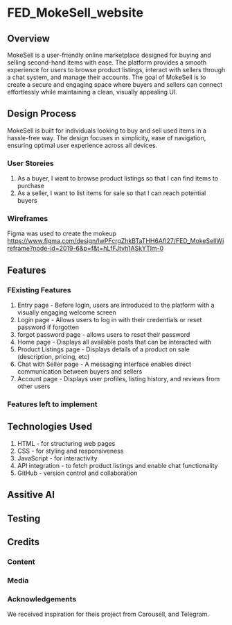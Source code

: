 # FED_MokeSell_website

## Overview
MokeSell is a user-friendly online marketplace designed for buying and selling second-hand items with ease. The platform provides a smooth experience for users to browse product listings, interact with sellers through a chat system, and manage their accounts. The goal of MokeSell is to create a secure and engaging space where buyers and sellers can connect effortlessly while maintaining a clean, visually appealing UI.

## Design Process
MokeSell is built for individuals looking to buy and sell used items in a hassle-free way. The design focuses in simplicity, ease of navigation, ensuring optimal user experience across all devices.
### User Storeies
1. As a buyer, I want to browse product listings so that I can find items to purchase
2. As a seller, I want to list items for sale so that I can reach potential buyers
### Wireframes
Figma was used to create the mokeup
https://www.figma.com/design/IwPFcrgZhkBTaTHH6AfI27/FED_MokeSellWireframe?node-id=2019-6&p=f&t=hLfFJtvh1ASkYTlm-0

## Features 
### FExisting Features
1. Entry page - Before login, users are introduced to the platform with a visually engaging welcome screen
2. Login page - Allows users to log in with their credentials or reset password if forgotten
3. forgot password page - allows users to reset their password  
4. Home page - Displays all available posts that can be interacted with
5. Product Listings page - Displays details of a product on sale (description, pricing, etc)
6. Chat with Seller page - A messaging interface enables direct communication between buyers and sellers
7. Account page - Displays user profiles, listing history, and reviews from other users 

### Features left to implement

## Technologies Used
1. HTML - for structuring web pages 
2. CSS - for styling and responsiveness
3. JavaScript - for interactivity 
4. API integration - to fetch product listings and enable chat functionality
5. GitHub - version control and collaboration

## Assitive AI

## Testing

## Credits 
### Content
### Media
### Acknowledgements
We received inspiration for theis project from Carousell, and Telegram.

